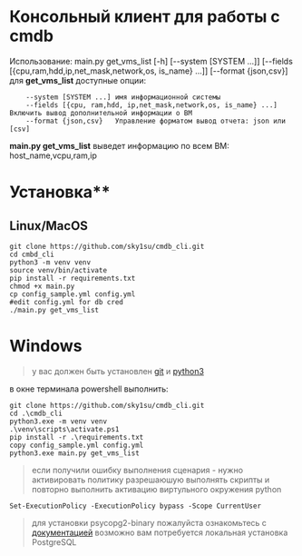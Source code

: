 # Консольный клиент для работы с cmdb
Использование: main.py get_vms_list [-h] [--system [SYSTEM ...]] [--fields [{cpu,ram,hdd,ip,net_mask,network,os, is_name} ...]] [--format {json,csv}]
для **get_vms_list** доступные опции:
```    -h, --help            вывод справки и выход из программы
    --system [SYSTEM ...] имя информационной системы
    --fields [{cpu, ram,hdd, ip,net_mask,network,os, is_name} ...] Включить вывод дополнительной информации о ВМ                   
    --format {json,csv}   Управление форматом вывод отчета: json или [csv]
```
**main.py get_vms_list** выведет информацию по всем ВМ: host_name,vcpu,ram,ip

# Установка**
## Linux/MacOS
```    
git clone https://github.com/sky1su/cmdb_cli.git
cd cmbd_cli
python3 -m venv venv
source venv/bin/activate
pip install -r requirements.txt
chmod +x main.py
cp config_sample.yml config.yml
#edit config.yml for db cred
./main.py get_vms_list
```
# Windows
> у вас должен быть установлен [git](https://git-scm.com) и [python3](https://www.python.org)

в окне терминала powershell выполнить:
```
git clone https://github.com/sky1su/cmdb_cli.git
cd .\cmdb_cli
python3.exe -m venv venv
.\venv\scripts\activate.ps1
pip install -r .\requirements.txt
copy config_sample.yml config.yml
python3.exe main.py get_vms_list

```


> если получили ошибку выполнения сценария - нужно активировать политику разрешаюшую выполнять скрипты 
> и повторно выполнить активацию виртульного окружения python
> 
```Set-ExecutionPolicy -ExecutionPolicy bypass -Scope CurrentUser```

> для установки psycopg2-binary пожалуйста ознакомьтесь с [документацией](https://www.psycopg.org/docs/install.html)
> возможно вам потребуется локальная установка PostgreSQL


